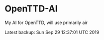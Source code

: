 # OpenTTD-AI
My AI for OpenTTD, will use primarily air

Latest backup: Sun Sep 29 12:37:01 UTC 2019
